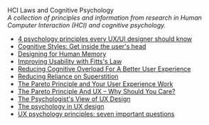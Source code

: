 HCI Laws and Cognitive Psychology  
_A collection of principles and information from research in Human Computer Interaction (HCI) and cognitive psychology._

*   [4 psychology principles every UX/UI designer should know](https://uxdesign.cc/4-psychology-principles-every-ux-ui-designer-should-know-89876d3bb356)  
*   [Cognitive Styles: Get inside the user's head](http://uxmag.com/articles/cognitive-styles)  
*   [Designing for Human Memory](https://uxplanet.org/designing-for-human-memory-a2cdc0b6a75a)  
*   [Improving Usability with Fitts's Law](http://sixrevisions.com/usabilityaccessibility/improving-usability-with-fitts-law/)  
*   [Reducing Cognitive Overload For A Better User Experience](https://www.smashingmagazine.com/2016/09/reducing-cognitive-overload-for-a-better-user-experience/)
*   [Reducing Reliance on Superstition](http://www.humanfactors.com/downloads/sep00.asp)  
*   [The Pareto Principle and Your User Experience Work](https://www.interaction-design.org/literature/article/the-pareto-principle-and-your-user-experience-work)  
*   [The Pareto Principle And UX – Why Should You Care?](https://usabilitygeek.com/pareto-principle-and-ux/)
*   [The Psychologist's View of UX Design](http://uxmag.com/articles/the-psychologists-view-of-ux-design)  
*   [The psychology in UX design](https://uxdesign.cc/the-psychology-of-ux-design-859439bc8a32)  
*   [UX psychology principles: seven important questions](https://uxdesign.cc/ux-psychology-principles-seven-important-questions-960579272880)  
